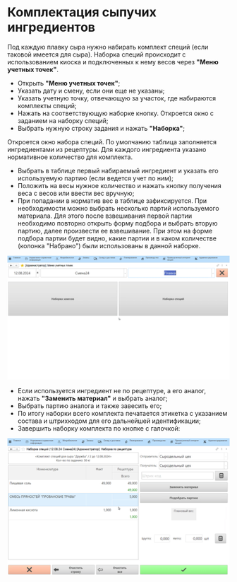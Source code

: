 # Комплектация сыпучих ингредиентов


Под каждую плавку сыра нужно набирать комплект специй (если таковой
имеется для сыра). Наборка специй происходит с использованием киоска и
подключенных к нему весов через **"Меню учетных точек"**.

-   Открыть **"Меню учетных точек"**;
-   Указать дату и смену, если они еще не указаны;
-   Указать учетную точку, отвечающую за участок, где набираются
    комплекты специй;
-   Нажать на соответствующую наборке кнопку. Откроется окно с заданием
    на наборку специй;
-   Выбрать нужную строку задания и нажать **"Наборка"**;

Откроется окно набора специй. По умолчанию таблица заполняется ингредиентами из рецептуры. Для каждого ингредиента указано нормативное количество для комплекта.

-   Выбрать в таблице первый набираемый ингредиент и указать его используемую партию (если
    ведется учет по ним);
-   Положить на весы нужное количество и нажать кнопку получения веса с
    весов или ввести вес вручную;
-   При попадании в норматив вес в таблице зафиксируется. При необходимости можно выбрать несколько партий используемого материала. Для этого после взвешивания первой партии необходимо повторно открыть форму подбора и выбрать вторую партию, далее произвести ее взвешивание. При этом на форме подбора партии будет видно, какие партии и в каком количестве (колонка "Набрано") были использованы в данной наборке.   
    
![](BulkIngredients.assets/1.gif)

-   Если используется ингредиент не по рецептуре, а его аналог, нажать
    **"Заменить материал"** и выбрать аналог;
-   Выбрать партию аналога и также завесить его;
-   По итогу наборки всего комплекта печатается этикетка с указанием
    состава и штрихкодом для его дальнейшей идентификации;
-   Завершить наборку комплекта по кнопке с галочкой:  

![](BulkIngredients.assets/2.gif)

